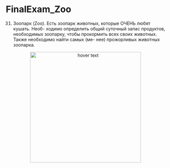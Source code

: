 # FinalExam_Zoo

31. Зоопарк (Zoo). Есть зоопарк животных, которые ОЧЕНЬ любят кушать. Необ-
ходимо определить общий суточный запас продуктов, необходимых зоопарку,
чтобы прокормить всех своих животных. Также необходимо найти самых (ме-
нее) прожорливых животных зоопарка.





<p align="center">
  <img src="[your_relative_path_here](http://url/to/img.png](https://github.com/marina0919/FinalExam_Zoo/blob/master/UML%20%D0%94%D0%B8%D0%B0%D0%B3%D1%80%D0%B0%D0%BC%D0%BC%D0%B0.png)" width="350" title="hover text">
 
</p>
